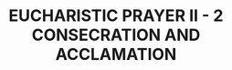 ---
capo: 0
id: 0
lang: en-us
page: '22'
step: lit
subtitle: ''
tags:
- ord
title: EUCHARISTIC PRAYER II - 2 CONSECRATION AND ACCLAMATION
---